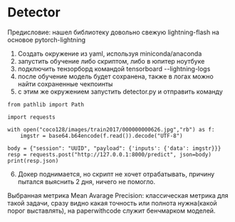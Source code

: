 # Detector

Предисловие:
нашел библиотеку довольно свежую lightning-flash на основое pytorch-lightning

1. Создать окружение из yaml, используя miniconda/anaconda
2. запустить обучение либо скриптом, либо в юпитер ноутбуке
3. подключить тензорборд командой tensorboard --lightning-logs
4. после обучение модель будет сохранена, также в логах можно найти сохраненные чекпоинты
5. с этим же окружением запустить detector.py и отправить команду 

```[python] import base64
from pathlib import Path

import requests

with open("coco128/images/train2017/000000000626.jpg","rb") as f:
    imgstr = base64.b64encode(f.read()).decode("UTF-8")

body = {"session": "UUID", "payload": {'inputs': {'data': imgstr}}}
resp = requests.post("http://127.0.0.1:8000/predict", json=body)
print(resp.json)
```

6. Докер поднимается, но скрипт не хочет отрабатывать, причину пытался выяснить 2 дня, ничего не помогло.


Выбранная метрика Mean Avarage Precision: классическая метрика для такой задачи, 
сразу видно какая точность или полнота нужна(какой порог выставлять), на paperwithcode служит бенчмарком моделей.
